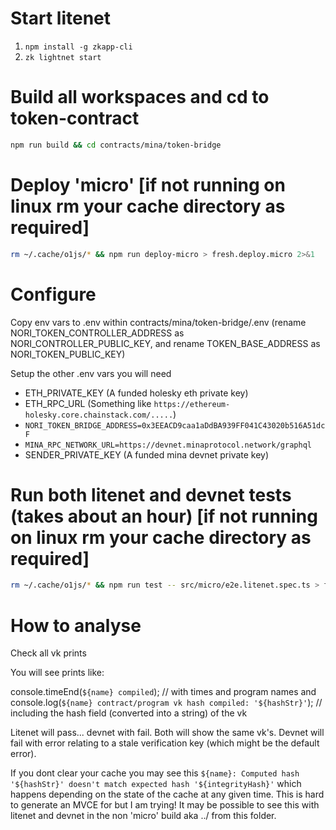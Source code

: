 # Start litenet
1. `npm install -g zkapp-cli`
2. `zk lightnet start`

# Build all workspaces and cd to token-contract
```sh
npm run build && cd contracts/mina/token-bridge
```

# Deploy 'micro' [if not running on linux rm your cache directory as required]
```sh
rm ~/.cache/o1js/* && npm run deploy-micro > fresh.deploy.micro 2>&1
```

# Configure

Copy env vars to .env within contracts/mina/token-bridge/.env (rename NORI_TOKEN_CONTROLLER_ADDRESS as NORI_CONTROLLER_PUBLIC_KEY, and rename TOKEN_BASE_ADDRESS as NORI_TOKEN_PUBLIC_KEY)

Setup the other .env vars you will need

- ETH_PRIVATE_KEY (A funded holesky eth private key)
- ETH_RPC_URL (Something like `https://ethereum-holesky.core.chainstack.com/.....`)
- `NORI_TOKEN_BRIDGE_ADDRESS=0x3EEACD9caa1aDdBA939FF041C43020b516A51dcF`
- `MINA_RPC_NETWORK_URL=https://devnet.minaprotocol.network/graphql`
- SENDER_PRIVATE_KEY (A funded mina devnet private key)

# Run both litenet and devnet tests (takes about an hour) [if not running on linux rm your cache directory as required]

```sh
rm ~/.cache/o1js/* && npm run test -- src/micro/e2e.litenet.spec.ts > fresh.test.micro.e2e.litenet.spec 2>&1 && rm ~/.cache/o1js/* && npm run test -- src/micro/e2e.devnet.spec.ts > fresh.test.micro.e2e.devnet.spec 2>&1
```

# How to analyse

Check all vk prints 

You will see prints like:

console.timeEnd(`${name} compiled`); // with times and program names
and console.log(`${name} contract/program vk hash compiled: '${hashStr}'`); // including the hash field (converted into a string) of the vk

Litenet will pass... devnet with fail. Both will show the same vk's. Devnet will fail with error relating
to a stale verification key (which might be the default error).

If you dont clear your cache you may see this `${name}: Computed hash '${hashStr}' doesn't match expected hash '${integrityHash}'` which happens depending on the state of the cache at any given time. This is hard to generate an MVCE for but I am trying! It may be possible to see this with litenet and devnet in the non 'micro' build aka ../ from this folder.
